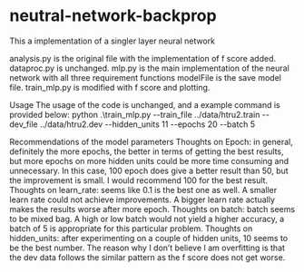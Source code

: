 # neutral-network-backprop
This a implementation of a singler layer neural network

analysis.py is the original file with the implementation of f score added.
dataproc.py is unchanged.
mlp.py is the main implementation of the neural network with all three requirement functions
modelFile is the save model file.
train_mlp.py is modified with f score and plotting.


Usage
The usage of the code is unchanged, and a example command is provided below:
python .\train_mlp.py --train_file ../data/htru2.train --dev_file ../data/htru2.dev --hidden_units 11 --epochs 20 --batch 5


Recommendations of the model parameters
Thoughts on Epoch: in general, definitely the more epochs, the better in terms of getting the best results, but more epochs on more hidden units could be more time consuming and unnecessary. In this case, 100 epoch does give a better result than 50, but the improvement is small. I would recommend 100 for the best result.
Thoughts on learn_rate: seems like 0.1 is the best one as well. A smaller learn rate could not achieve improvements. A bigger learn rate actually makes the results worse after more epoch.
Thoughts on batch: batch seems to be mixed bag. A high or low batch would not yield a higher accuracy, a batch of 5 is appropriate for this particular problem.
Thoughts on hidden_units: after experimenting on a couple of hidden units, 10 seems to be the best number. The reason why I don’t believe I am overfitting is that the dev data follows the similar pattern as the f score does not get worse.
